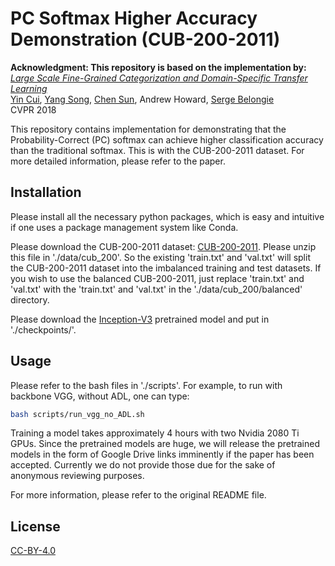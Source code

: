 # PC Softmax Higher Accuracy Demonstration (CUB-200-2011)

**Acknowledgment: This repository is based on the implementation by:**
[*Large Scale Fine-Grained Categorization  and Domain-Specific Transfer Learning*](https://arxiv.org/abs/1806.06193)\
[Yin Cui](http://www.cs.cornell.edu/~ycui/), [Yang Song](https://ai.google/research/people/author38270), [Chen Sun](http://chensun.me/), Andrew Howard, [Serge Belongie](http://blogs.cornell.edu/techfaculty/serge-belongie/)\
CVPR 2018

This repository contains implementation for demonstrating that the 
Probability-Correct (PC) softmax can achieve higher classification
accuracy than the traditional softmax. This is with the CUB-200-2011
dataset. For more detailed information, please refer to the paper. 

## Installation

Please install all the necessary python packages, which is easy
and intuitive if one uses a package management system like Conda.

Please download the CUB-200-2011 dataset: 
[CUB-200-2011](http://www.vision.caltech.edu/visipedia/CUB-200-2011.html). 
Please unzip this file in './data/cub_200'. So the existing
'train.txt' and 'val.txt' will split the CUB-200-2011 dataset into 
the imbalanced training and test datasets. If you wish to use the 
balanced CUB-200-2011, just replace 'train.txt' and 'val.txt' 
with the 'train.txt' and 'val.txt' in the './data/cub_200/balanced'
directory. 

Please download the [Inception-V3](https://drive.google.com/open?id=1EUNR4o77lNt0fN5Bi4lKxTZnFhghILRw)
pretrained model and put in './checkpoints/'. 

## Usage

Please refer to the bash files in './scripts'. For example, 
to run with backbone VGG, without ADL, one can type: 
```bash
bash scripts/run_vgg_no_ADL.sh
```

Training a model takes approximately 4 hours with two 
Nvidia 2080 Ti GPUs. Since the pretrained models are huge, we will release the pretrained models in the
form of Google Drive links imminently if the paper has been accepted. 
Currently we do not provide those due for the sake of anonymous reviewing 
purposes. 

For more information, please refer to the original README file. 

## License
[CC-BY-4.0](https://choosealicense.com/licenses/cc-by-4.0/)